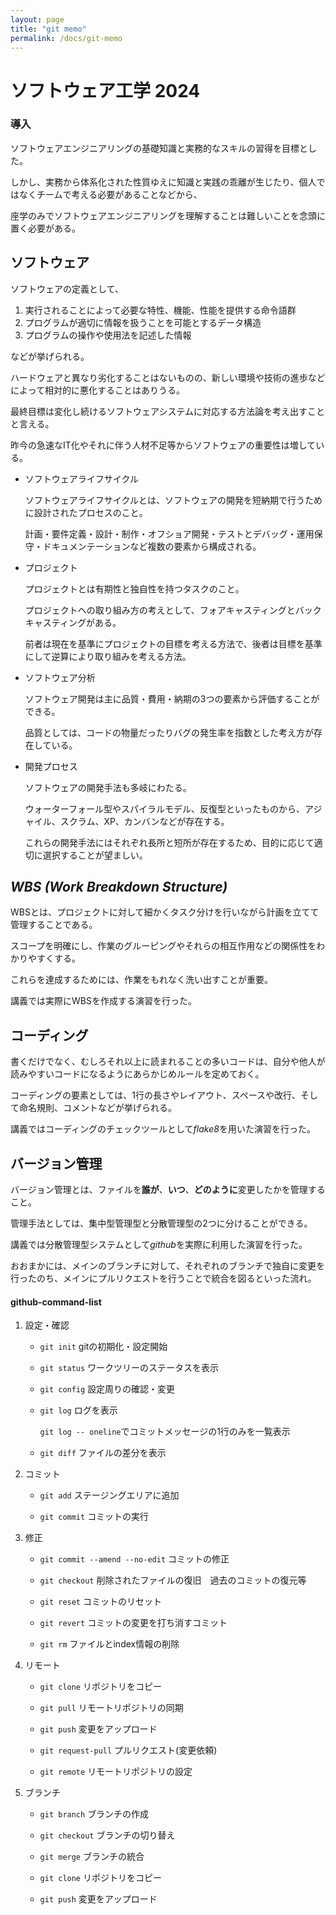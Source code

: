 ```yaml
---
layout: page
title: "git memo"
permalink: /docs/git-memo
---
```


# ソフトウェア工学 2024

### 導入

ソフトウェアエンジニアリングの基礎知識と実務的なスキルの習得を目標とした。

しかし、実務から体系化された性質ゆえに知識と実践の乖離が生じたり、個人ではなくチームで考える必要があることなどから、

座学のみでソフトウェアエンジニアリングを理解することは難しいことを念頭に置く必要がある。


## ソフトウェア

ソフトウェアの定義として、

1. 実行されることによって必要な特性、機能、性能を提供する命令語群
1. プログラムが適切に情報を扱うことを可能とするデータ構造
1. プログラムの操作や使用法を記述した情報

などが挙げられる。

ハードウェアと異なり劣化することはないものの、新しい環境や技術の進歩などによって相対的に悪化することはありうる。

最終目標は変化し続けるソフトウェアシステムに対応する方法論を考え出すことと言える。

昨今の急速なIT化やそれに伴う人材不足等からソフトウェアの重要性は増している。


- ソフトウェアライフサイクル

    ソフトウェアライフサイクルとは、ソフトウェアの開発を短納期で行うために設計されたプロセスのこと。

    計画・要件定義・設計・制作・オフショア開発・テストとデバッグ・運用保守・ドキュメンテーションなど複数の要素から構成される。


- プロジェクト

    プロジェクトとは有期性と独自性を持つタスクのこと。

    プロジェクトへの取り組み方の考えとして、フォアキャスティングとバックキャスティングがある。

    前者は現在を基準にプロジェクトの目標を考える方法で、後者は目標を基準にして逆算により取り組みを考える方法。


- ソフトウェア分析

    ソフトウェア開発は主に品質・費用・納期の3つの要素から評価することができる。

    品質としては、コードの物量だったりバグの発生率を指数とした考え方が存在している。

- 開発プロセス

    ソフトウェアの開発手法も多岐にわたる。

    ウォーターフォール型やスパイラルモデル、反復型といったものから、アジャイル、スクラム、XP、カンバンなどが存在する。

    これらの開発手法にはそれぞれ長所と短所が存在するため、目的に応じて適切に選択することが望ましい。

## *WBS (Work Breakdown Structure)*

WBSとは、プロジェクトに対して細かくタスク分けを行いながら計画を立てて管理することである。

スコープを明確にし、作業のグルーピングやそれらの相互作用などの関係性をわかりやすくする。

これらを達成するためには、作業をもれなく洗い出すことが重要。

講義では実際にWBSを作成する演習を行った。


## コーディング

書くだけでなく、むしろそれ以上に読まれることの多いコードは、自分や他人が読みやすいコードになるようにあらかじめルールを定めておく。

コーディングの要素としては、1行の長さやレイアウト、スペースや改行、そして命名規則、コメントなどが挙げられる。

講義ではコーディングのチェックツールとして*flake8*を用いた演習を行った。


## バージョン管理

バージョン管理とは、ファイルを**誰が**、**いつ**、**どのように**変更したかを管理すること。

管理手法としては、集中型管理型と分散管理型の2つに分けることができる。

講義では分散管理型システムとして*github*を実際に利用した演習を行った。

おおまかには、メインのブランチに対して、それぞれのブランチで独自に変更を行ったのち、メインにプルリクエストを行うことで統合を図るといった流れ。


#### github-command-list  

1. 設定・確認
    - `git init`
         gitの初期化・設定開始

    - `git status`
        ワークツリーのステータスを表示

    - `git config`
        設定周りの確認・変更

    - `git log`
        ログを表示

        `git log -- oneline`でコミットメッセージの1行のみを一覧表示

    - `git diff`
        ファイルの差分を表示


1. コミット
    - `git add`
        ステージングエリアに追加

    - `git commit`
        コミットの実行


1. 修正
    - `git commit --amend --no-edit`
        コミットの修正

    - `git checkout`
        削除されたファイルの復旧　過去のコミットの復元等

    - `git reset`
        コミットのリセット

    - `git revert`
        コミットの変更を打ち消すコミット

    - `git rm`
        ファイルとindex情報の削除


1. リモート
    - `git clone`
        リポジトリをコピー

    - `git pull`
        リモートリポジトリの同期

    - `git push`
        変更をアップロード

    - `git request-pull`
        プルリクエスト(変更依頼)

    - `git remote`
        リモートリポジトリの設定


1. ブランチ
    - `git branch`
        ブランチの作成

    - `git checkout`
        ブランチの切り替え

    - `git merge`
        ブランチの統合

    - `git clone`
        リポジトリをコピー

    - `git push`
        変更をアップロード